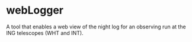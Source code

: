 # webLogger

A tool that enables a web view of the night log for an observing run at the ING telescopes (WHT and INT). 

